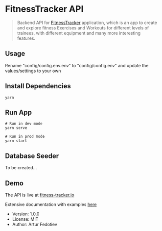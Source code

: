 # FitnessTracker API

> Backend API for [FitnessTracker](https://fitness-tracker-de06b.web.app/) application, which is an app to create and explore fitness Exercises and Workouts for different levels of trainees, with different equipment and many more interesting features.

## Usage

Rename "config/config.env.env" to "config/config.env" and update the values/settings to your own

## Install Dependencies

```
yarn
```

## Run App

```
# Run in dev mode
yarn serve

# Run in prod mode
yarn start
```

## Database Seeder

To be created...

## Demo

The API is live at [fitness-tracker.io](https://devcamper.live)

Extensive documentation with examples [here](https://documenter.getpostman.com/view/11961976/UzBmMSbR)

- Version: 1.0.0
- License: MIT
- Author: Artur Fedotiev
